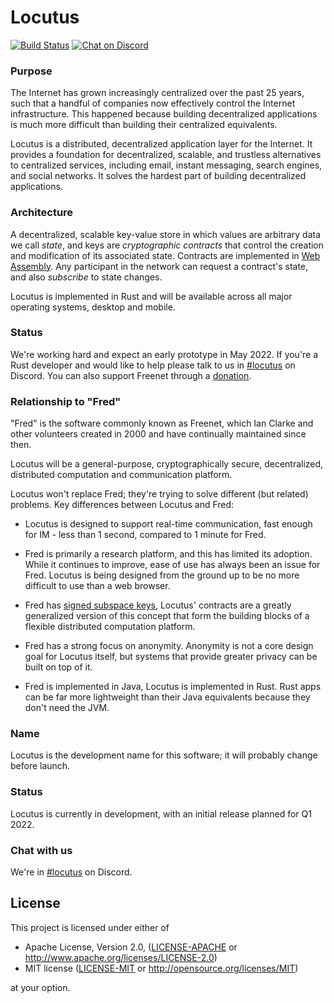 # Locutus 

[![Build Status](https://github.com/freenet/locutus/actions/workflows/ci.yml/badge.svg)](https://github.com/freenet/locutus/actions/workflows/ci.yml)
[![Chat on Discord](https://img.shields.io/discord/917499817758978089?label=chat&logo=discord)](https://discord.gg/Q2FWzCqKQD)

### Purpose

The Internet has grown increasingly centralized over the past 25 years, such that a handful of companies now effectively control the Internet infrastructure. This happened because building decentralized applications is much more difficult than building their centralized equivalents.

Locutus is a distributed, decentralized application layer for the Internet. It provides a foundation for decentralized, scalable, and trustless alternatives to centralized services, including email, instant messaging, search engines, and social networks. It solves the hardest part of building decentralized applications.

### Architecture

A decentralized, scalable key-value store in which values are arbitrary data we call *state*, and keys are *cryptographic contracts* that control 
the creation and modification of its associated state. Contracts are implemented in [Web Assembly](https://webassembly.org/). Any participant in the network can request a contract's state, and also *subscribe* to state changes.

Locutus is implemented in Rust and will be available across all major operating systems, desktop and mobile.

### Status

We're working hard and expect an early prototype in May 2022. If you're a Rust developer and would like to help please talk to us in [#locutus](https://discord.gg/2kZuKNxYXv) on Discord. You can also support Freenet through a [donation](https://freenetproject.org/pages/donate.html).

### Relationship to "Fred"

"Fred" is the software commonly known as Freenet, which Ian Clarke and other volunteers created in 2000 and have continually maintained since then.

Locutus will be a general-purpose, cryptographically secure, decentralized, distributed computation and communication platform.

Locutus won't replace Fred; they're trying to solve different (but related) problems. Key differences between Locutus and Fred:

* Locutus is designed to support real-time communication, fast enough for IM - less than 1 second, compared to 1 minute for Fred. 

* Fred is primarily a research platform, and this has limited its adoption. While it continues to improve, ease of use has always been an issue for Fred. Locutus is being designed from the ground up to be no more difficult to use than a web browser.

* Fred has [signed subspace keys](https://freenetproject.org/pages/documentation.html), Locutus' contracts are a greatly generalized version of this concept
  that form the building blocks of a flexible distributed computation platform.

* Fred has a strong focus on anonymity. Anonymity is not a core design goal for Locutus itself, but systems that provide greater privacy can be built on top of it.

* Fred is implemented in Java, Locutus is implemented in Rust. Rust apps can be far more lightweight than their Java equivalents because they don't need the JVM. 

### Name

Locutus is the development name for this software; it will probably change before launch.

### Status

Locutus is currently in development, with an initial release planned for Q1 2022.

### Chat with us

We're in [#locutus](https://discord.gg/2kZuKNxYXv) on Discord.

## License

This project is licensed under either of

- Apache License, Version 2.0, ([LICENSE-APACHE](LICENSE-APACHE) or
  http://www.apache.org/licenses/LICENSE-2.0)
- MIT license ([LICENSE-MIT](LICENSE-MIT) or
  http://opensource.org/licenses/MIT)

at your option.

